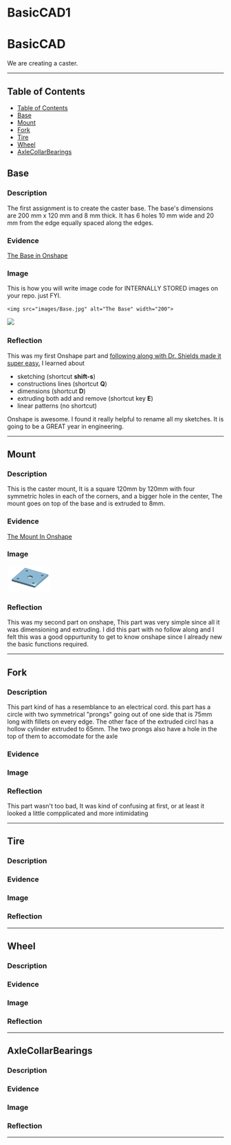 # BasicCAD1
# BasicCAD

We are creating a caster.

---
## Table of Contents
* [Table of Contents](#Table-of-Contents)
* [Base](#Base)
* [Mount](#Mount)
* [Fork](#Fork)
* [Tire](#Tire)
* [Wheel](#Wheel)
* [AxleCollarBearings](#AxleCollarBearings)

## Base

### Description

The first assignment is to create the caster base.  The base's dimensions are 200 mm x 120 mm and 8 mm thick.  It has 6 holes 10 mm wide and 20 mm from the edge equally spaced along the edges.

### Evidence
[The Base in Onshape](https://cvilleschools.onshape.com/documents/0d70f655203ca304cb3c5b7d/w/f55603f962f6fc74f5548a68/e/41d730c570a8d75fce9f51b6)

### Image
This is how you will write image code for INTERNALLY STORED images on your repo.   just FYI.
~~~
<img src="images/Base.jpg" alt="The Base" width="200">
~~~
<img src="https://github.com/OneCHSEngr/BasicCAD/blob/master/images/Base.jpg" width="100">

### Reflection

This was my first Onshape part and [following along with Dr. Shields made it super easy.](https://www.youtube.com/watch?v=93BFUD-HAG8&feature=emb_title&scrlybrkr=5670f0b4)  I learned about 
* sketching (shortcut **shift-s**)
* constructions lines (shortcut **Q**)
* dimensions (shortcut **D**)
* extruding both add and remove (shortcut key **E**)
* linear patterns (no shortcut)

Onshape is awesome.  I found it really helpful to rename all my sketches.  It is going to be a GREAT year in engineering.

---


## Mount

### Description
This is the caster mount, It is a square 120mm by 120mm with four symmetric holes in each of the corners, and a bigger hole in the center, The mount goes on top of the base and is extruded to 8mm. 
### Evidence
[The Mount In Onshape](https://cvilleschools.onshape.com/documents/a6828b32fc6c7bdea2690805/w/95d3fbb1ebab3876a25eb354/e/84bb652fa88a882c93f31f90)
### Image
<img src="https://github.com/apleasa54/BasicCAD/blob/main/images/Mount.png" width="100">

### Reflection
 This was my second part on onshape, This part was very simple since all it was dimensioning and extruding. I did this part with no follow along and I felt this was a good oppurtunity to get to know onshape since I already new the basic functions required.
 
---


## Fork

### Description
This part kind of has a resemblance to an electrical cord. this part has a circle with two symmetrical "prongs" going out of one side that is 75mm long with fillets on every edge. The other face of the extruded circl has a hollow cylinder extruded to 65mm. The two prongs also have a hole in the top of them to accomodate for the axle
### Evidence

### Image

### Reflection
This part wasn't too bad, It was kind of confusing at first, or at least it looked a little compplicated and more intimidating 

---


## Tire

### Description

### Evidence

### Image

### Reflection

---


## Wheel

### Description

### Evidence

### Image

### Reflection

---


## AxleCollarBearings

### Description

### Evidence

### Image

### Reflection

---
